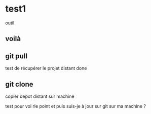 # test1
outil

## voilà


## git pull

test de récupérer le projet distant done

## git clone

copier depot distant sur machine


test pour voi rle point et puis suis-je à jour sur git sur ma machine ?


